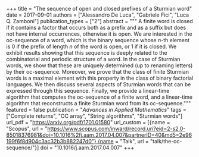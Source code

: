 +++
title = "The sequence of open and closed prefixes of a Sturmian word"
date = 2017-09-01
authors = ["Alessandro De Luca", "Gabriele Fici", "Luca Q. Zamboni"]
publication_types = ["2"]
abstract = """
A finite word is closed if it contains a factor that occurs both as a prefix and
as a suffix but does not have internal occurrences, otherwise it is open. We are
interested in the oc-sequence of a word, which is the binary sequence whose
*n*-th element is 0 if the prefix of length *n* of the word is open, or 1 if it
is closed. We exhibit results showing that this sequence is deeply related to
the combinatorial and periodic structure of a word. In the case of Sturmian
words, we show that these are uniquely determined (up to renaming letters) by
their oc-sequence. Moreover, we prove that the class of finite Sturmian words is
a maximal element with this property in the class of binary factorial languages.
We then discuss several aspects of Sturmian words that can be expressed through
this sequence. Finally, we provide a linear-time algorithm that computes the
oc-sequence of a finite word, and a linear-time algorithm that reconstructs a
finite Sturmian word from its oc-sequence."""
featured = false
publication = "*Advances in Applied Mathematics*"
tags = ["Complete returns", "OC array", "String algorithms", "Sturmian words"]
url_pdf = "https://arxiv.org/pdf/1701.01580"
url_custom = [{name = "Scopus", url = "https://www.scopus.com/inward/record.uri?eid=2-s2.0-85018376981&doi=10.1016%2fj.aam.2017.04.007&partnerID=40&md5=2e96199f6f8d904c3ac32b3b882247d0"},{name = "Talk", url = "talk/the-oc-sequence/"}]
doi = "10.1016/j.aam.2017.04.007"
+++
